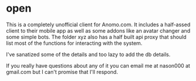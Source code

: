 # open
This is a completely unofficial client for Anomo.com. It includes a half-assed client to their mobile app as well as some addons like an avatar changer and some simple bots. The folder xyz also has a half built api proxy that should list most of the functions for interacting with the system.

I've sanatized some of the details and too lazy to add the db details. 

If you really have questions about any of it you can email me at nason000 at gmail.com but I can't promise that I'll respond.
